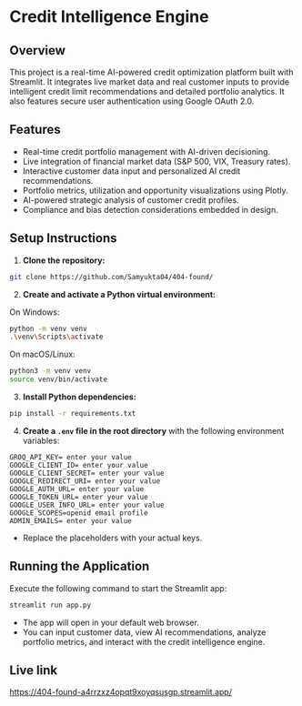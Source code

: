# Credit Intelligence Engine

## Overview

This project is a real-time AI-powered credit optimization platform built with Streamlit. It integrates live market data and real customer inputs to provide intelligent credit limit recommendations and detailed portfolio analytics. It also features secure user authentication using Google OAuth 2.0.

## Features

- Real-time credit portfolio management with AI-driven decisioning.
- Live integration of financial market data (S&P 500, VIX, Treasury rates).
- Interactive customer data input and personalized AI credit recommendations.
- Portfolio metrics, utilization and opportunity visualizations using Plotly.
- AI-powered strategic analysis of customer credit profiles.
- Compliance and bias detection considerations embedded in design.

## Setup Instructions

1. **Clone the repository:**

```bash
git clone https://github.com/Samyukta04/404-found/
```

2. **Create and activate a Python virtual environment:**

On Windows:
```bash
python -m venv venv
.\venv\Scripts\activate
```

On macOS/Linux:
```bash
python3 -m venv venv
source venv/bin/activate
```

3. **Install Python dependencies:**

```bash
pip install -r requirements.txt
```

4. **Create a `.env` file in the root directory** with the following environment variables:

```
GROQ_API_KEY= enter your value
GOOGLE_CLIENT_ID= enter your value
GOOGLE_CLIENT_SECRET= enter your value
GOOGLE_REDIRECT_URI= enter your value
GOOGLE_AUTH_URL= enter your value
GOOGLE_TOKEN_URL= enter your value
GOOGLE_USER_INFO_URL= enter your value
GOOGLE_SCOPES=openid email profile
ADMIN_EMAILS= enter your value

```
- Replace the placeholders with your actual keys.

## Running the Application

Execute the following command to start the Streamlit app:

```bash
streamlit run app.py
```

- The app will open in your default web browser.
- You can input customer data, view AI recommendations, analyze portfolio metrics, and interact with the credit intelligence engine.

## Live link
https://404-found-a4rrzxz4opqt9xoyqsusgp.streamlit.app/


